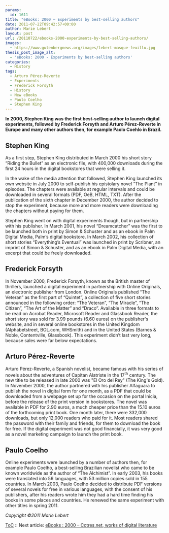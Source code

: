 ```yaml
---
params:
  id: 1611
title: "eBooks: 2000 – Experiments by best-selling authors"
date: 2011-07-22T09:42:57+00:00
author: Marie Lebert
layout: post
url: /20110722/ebooks-2000-experiments-by-best-selling-authors/
images:
  - https://www.gutenbergnews.org/images/lebert-masque-feuillu.jpg
thesis_post_image_alt:
  - 'eBooks: 2000 - Experiments by best-selling authors'
categories:
  - History
tags:
  - Arturo Pérez-Reverte
  - Experiments
  - Frederick Forsyth
  - History
  - New eBooks
  - Paulo Coelho
  - Stephen King
---
```

**In 2000, Stephen King was the first best-selling author to launch digital experiments, followed by Frederick Forsyth and Arturo Pérez-Reverte in Europe and many other authors then, for example Paolo Coehlo in Brazil.**

## Stephen King

As a first step, Stephen King distributed in March 2000 his short story “Riding the Bullet” as an electronic file, with 400,000 downloads during the first 24 hours in the digital bookstores that were selling it.

In the wake of the media attention that followed, Stephen King launched its own website in July 2000 to self-publish his epistolary novel “The Plant” in episodes. The chapters were available at regular intervals and could be downloaded in several formats (PDF, OeB, HTML, TXT). After the publication of the sixth chapter in December 2000, the author decided to stop the experiment, because more and more readers were downloading the chapters without paying for them.<!--more-->

Stephen King went on with digital experiments though, but in partnership with his publisher. In March 2001, his novel “Dreamcatcher” was the first to be launched both in print by Simon & Schuster and as an ebook in Palm Digital Media, Palm’s digital bookstore. In March 2002, his collection of short stories “Everything’s Eventual” was launched in print by Scribner, an imprint of Simon & Schuster, and as an ebook in Palm Digital Media, with an excerpt that could be freely downloaded.

## Frederick Forsyth

In November 2000, Frederick Forsyth, known as the British master of thrillers, launched a digital experiment in partnership with Online Originals, an electronic publisher from London. Online Originals published “The Veteran” as the first part of “Quintet”, a collection of five short stories announced in the following order: “The Veteran”, “The Miracle”, “The Citizen”, “The Art of the Matter” and “Draco”. Available in three formats to be read on Acrobat Reader, Microsoft Reader and Glassbook Reader, the short story was sold for 3.99 pounds (6.60 euros) on the publisher's website, and in several online bookstores in the United Kingdom (Alphabetstreet, BOL.com, WHSmith) and in the United States (Barnes & Noble, Contentville, Glassbook). This experiment didn’t last very long, because sales were far below expectations.

## Arturo Pérez-Reverte

Arturo Pérez-Reverte, a Spanish novelist, became famous with his series of novels about the adventures of Capitan Alatriste in the 17<sup>th</sup> century. The new title to be released in late 2000 was "El Oro del Rey" (The King's Gold). In November 2000, the author partnered with his publisher Alfaguara to publish the novel in digital form for one month, as a PDF that could be downloaded from a webpage set up for the occasion on the portal Inicia, before the release of the print version in bookstores. The novel was available in PDF for 2.90 euros, a much cheaper price than the 15.10 euros of the forthcoming print book. One month later, there were 332,000 downloads, but only 12,000 readers who paid for it. Most readers shared the password with their family and friends, for them to download the book for free. If the digital experiment was not good financially, it was very good as a novel marketing campaign to launch the print book.

## Paulo Coelho

Online experiments were launched by a number of authors then, for example Paulo Coelho, a best-selling Brazilian novelist who came to be known worldwide as the author of “The Alchimist”. In early 2003, his books were translated into 56 languages, with 53 million copies sold in 155 countries. In March 2003, Paulo Coelho decided to distribute PDF versions of several novels for free in various languages, with the consent of his publishers, after his readers wrote him they had a hard time finding his books in some places and countries. He renewed the same experiment with other titles in spring 2011.

_Copyright ©2011 Marie Lebert_

[ToC](/20110707/marie-lebert-ebooks-1971-2011-toc/) :: Next article: [eBooks : 2000 – Cotres.net, works of digital literature](/20110723/ebooks-2000-cotres-net-works-of-digital-literature/)
